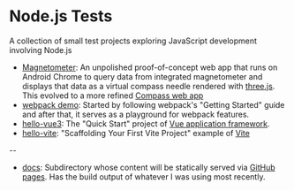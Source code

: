 # Node.js Tests
A collection of small test projects exploring JavaScript development involving
Node.js
* [Magnetometer](./magnetometer/): An unpolished proof-of-concept web app that
runs on Android Chrome to query data from integrated magnetometer and displays
that data as a virtual compass needle rendered with [three.js](https://threejs.org/).
This evolved to a more refined
[Compass web app](https://github.com/Roger-random/compass)
* [webpack demo](./webpack-demo/): Started by following webpack's "Getting
Started" guide and after that, it serves as a playground for webpack features.
* [hello-vue3](./hello-vue3/): The "Quick Start" project of
[Vue application framework](https://vuejs.org/guide/quick-start.html).
* [hello-vite](./hello-vite/): "Scaffolding Your First Vite Project" example of
[Vite](https://vitejs.dev/guide/#scaffolding-your-first-vite-project)

--

* [docs](./docs/): Subdirectory whose content will be statically served via
[GitHub pages](https://roger-random.github.io/nodejs_tests/).
Has the build output of whatever I was using most recently.
